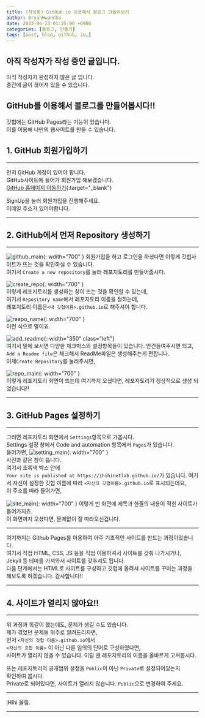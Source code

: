 ```yaml
---
title: (작성중) GitHub.io 이용해서 블로그 만들어보기
author: BryanHwanCho
date: 2022-06-23 01:25:00 +0900
categories: [블로그, 만들기]
tags: [post, blog, github, io,]
---
```


## 아직 작성자가 작성 중인 글입니다. 
아직 작성자가 완성하지 않은 글 입니다.  
중간에 글이 끊어져 있을 수 있습니다.

## GitHub를 이용해서 블로그를 만들어봅시다!!
깃헙에는 GitHub Pages라는 기능이 있습니다.  
이를 이용해 나만의 웹사이트를 만들 수 있습니다.

## 1. GitHub 회원가입하기
---  
먼저 GitHub 계정이 있어야 합니다.  
GitHub사이트에 들어가 회원가입 해보겠습니다.  
[GitHub 홈페이지 이동하기](https://github.com/){:target="_blank"}  
  
SignUp을 눌러 회원가입을 진행해주세요.  
이메일 주소가 있어야합니다.  

----
## 2. GitHub에서 먼저 Repository 생성하기
---  
![github_main](/img/post_img/how_to_use/github_main.png){: wdith="700"  }
회원가입을 하고 로그인을 하셨다면 이렇게 깃헙사이트가 뜨는 것을 확인하실 수 있습니다.  
여기서 ```Create a new repository```를 눌러 레포지토리를 만들어줍시다.  
  
![create_repo](/img/post_img/how_to_use/create_repo.png){: width="700"  }  
이렇게 레포지토리를 생성하는 창이 뜨는 것을 확인할 수 있는데,  
여기서 ```Repository name```에서 레포지토리 이름을 정하는데,  
레포지토리 이름은```<내 깃헙이름>.github.io```로 해주셔야 합니다.

![reepo_name](/img/post_img/how_to_use/repo_name.png){: width="700"  }  
이런 식으로 말이죠.

![add_readme](/img/post_img/how_to_use/add_readme.png){: width="350" class="left"}    
여기서 밑에 보시면 다양한 체크박스와 설정항목들이 있습니다. 안건들여주시면 되고,  
```Add a Readme file```은 체크해서 ReadMe파일은 생성해주는게 편합니다.  
이제```Create Repository```를 눌러주시면,  
  
![repo_main](/img/post_img/how_to_use/repo_main.png){: width="700"  }  
이렇게 레포지토리 화면이 뜨는데 여기까지 오셨다면,
레포지토리가 정상적으로 생성 되었습니다!!  
  
---
## 3. GitHub Pages 설정하기  
---
그러면 레포지토리 화면에서 ```Settings```항목으로 가봅시다.  
Settings 설정 창에서 Code and automation 항목에서 ```Pages```가 있습니다.  
들어가면,
![setting_main](/img/post_img/how_to_use/setting_main.png){: width="700"  }  
사진과 같은 창이 뜹니다.  
여기서 초록색 박스 안에  
```Your site is published at https://ihihinetlab.github.io/```가 있습니다.
여기서 자신이 설정한 깃헙 이름에 따라 ```<자신의 깃헙이름>.github.io```로 표시되는데요,  
이 주소를 따라 들어가면,  

![site_main](/img/post_img/how_to_use/io_site.png){: width="700"  }
이렇게 빈 화면에 제목과 한줄의 내용이 적힌 사이트가 들어가지죠.  
이 화면까지 오셨다면, 문제없이 잘 따라오신겁니다.  

---
여기까지는 Github Pages를 이용하여 아주 기초적인 사이트를 만드는 과정이었습니다.  
여기서 직접 HTML, CSS, JS 등을 직접 이용하셔서 사이트를 갖춰 나가시거나,  
Jekyll 등 테마를 가져와서 사이트를 갖추셔도 됩니다.  
다음 단계에서는 HTML로 사이트를 구성하고 깃헙에 올려서 사이트를 꾸미는 과정을  
해보도록 하겠습니다.  감사합니다!!  

---
## 4. 사이트가 열리지 않아요!!  
---
위 과정과 똑같이 했는데도, 문제가 생길 수도 있습니다.  
제가 겪었던 문제들 위주로 알려드리자면,  
먼저 ```<자신의 깃헙 이름>.github.io```에서  
```<자신의 깃헙 이름>``` 이 아닌 다른 임의의 단어로 구성하였다면,  
사이트가 열리지 않을 수 있습니다. 이럴 땐 레포지토리의 이름을 올바르게 고쳐봅시다.  
  
또는 레포지토리의 공개범위 설정을 ```Public```이 아닌 ```Private```로 설정되어있는지  
확인하여 봅시다.  
Private로 되어있다면, 사이트가 열리지 않습니다. ```Public```으로 변경하여 주세요.  

---
iHihi 올림.  

---
